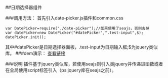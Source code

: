 ##日期选择器组件

###调用方法：
首先引入date-picker.js插件和common.css

	var DatePicker=require("./date-picker");//如果使用了seajs，否则去掉
	var datePicker=new DatePicker("#datePicker",".test-input",$);
	datePicker.init(); 
其中#datePicker是日期选择器面板，.test-input为日期输入框;$为jquery类似库。
###dem演示：
 [查看链接](../datepicker.html)

###说明
插件基于jquery类似库，若使用seajs则引入类jquery并传递进函数或者在全局使用script标签引入（ps:jquery库在seajs之前）。